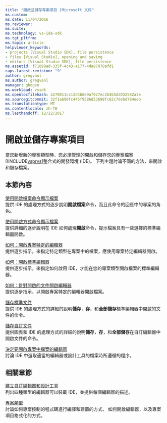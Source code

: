 ```yaml
---
title: "開啟並儲存專案項目 |Microsoft 文件"
ms.custom: 
ms.date: 11/04/2016
ms.reviewer: 
ms.suite: 
ms.technology: vs-ide-sdk
ms.tgt_pltfrm: 
ms.topic: article
helpviewer_keywords:
- projects [Visual Studio SDK], file persistence
- files [Visual Studio], opening and saving
- editors [Visual Studio SDK], file persistence
ms.assetid: f71898ad-335f-4c43-a177-4da87078afd1
caps.latest.revision: "9"
author: gregvanl
ms.author: gregvanl
manager: ghogen
ms.workload: vssdk
ms.openlocfilehash: a270811cc13d4b0e9af027ec2b4b5d2032582a3e
ms.sourcegitcommit: 32f1a690fc445f9586d53698fc82c7debd784eeb
ms.translationtype: MT
ms.contentlocale: zh-TW
ms.lasthandoff: 12/22/2017
---
```

# <a name="opening-and-saving-project-items"></a>開啟並儲存專案項目
當您新增新的專案類型時，您必須管理的開啟和儲存您的專案檔案[!INCLUDE[vsprvs](../../code-quality/includes/vsprvs_md.md)]整合式的開發環境 (IDE)。 下列主題討論不同的方法，來開啟和儲存檔案。  
  
## <a name="in-this-section"></a>本節內容  
 [使用開啟檔案命令顯示檔案](../../extensibility/internals/displaying-files-by-using-the-open-file-command.md)  
 提供 IDE 的處理方式的逐步說明**開啟檔案**命令，而且此命令的回應中的專案的角色。  
  
 [使用開啟方式命令顯示檔案](../../extensibility/internals/displaying-files-by-using-the-open-with-command.md)  
 提供詳細的逐步說明在 IDE 如何處理**開啟**命令，提示檔案具有一些選擇的標準編輯器開啟。  
  
 [如何︰開啟專案特定的編輯器](../../extensibility/how-to-open-project-specific-editors.md)  
 提供逐步指示，來指定特定類型在專案中的檔案，應使用專案特定編輯器開啟。  
  
 [如何︰開啟標準編輯器](../../extensibility/how-to-open-standard-editors.md)  
 提供逐步指示，來指定如何啟用 IDE，才能在您的專案類型開啟檔案的標準編輯器。  
  
 [如何︰針對開啟的文件開啟編輯器](../../extensibility/how-to-open-editors-for-open-documents.md)  
 提供逐步指示，以開啟專案特定的編輯器開啟檔案。  
  
 [儲存標準文件](../../extensibility/internals/saving-a-standard-document.md)  
 提供 IDE 的處理方式的詳細的說明**儲存**，**存**，和**全部儲存**標準編輯器中開啟的文件的命令。  
  
 [儲存自訂文件](../../extensibility/internals/saving-a-custom-document.md)  
 提供圖表和 IDE 的處理方式的詳細的說明**儲存**，**存**，和**全部儲存**在自訂編輯器中開啟文件的命令。  
  
 [決定要開啟專案中檔案的編輯器](../../extensibility/internals/determining-which-editor-opens-a-file-in-a-project.md)  
 討論 IDE 中選取適當的編輯器或設計工具的檔案時所遵循的程序。  
  
## <a name="related-sections"></a>相關章節  
 [建立自訂編輯器和設計工具](../../extensibility/creating-custom-editors-and-designers.md)  
 列出四種類型的編輯器可以裝載 IDE，並提供每個編輯器的描述。  
  
 [專案類型](../../extensibility/internals/project-types.md)  
 討論如何專案控制的程式碼進行編譯和建置的方式、 如何開啟編輯器，以及專案項目格式化的方式。